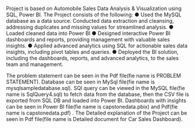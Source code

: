 Project is based on Automobile Sales Data Analysis & Visualization using SQL, Power BI.
The Project consists of the following:
● Used the MySQL database as a data source. Conducted data extraction and cleansing, addressing duplicates and missing values for streamlined analysis.
● Loaded cleaned data into Power BI
● Designed interactive Power BI dashboards and reports, providing management with valuable sales insights.
● Applied advanced analytics using SQL for actionable sales data insights, including pivot tables and queries.
● Deployed the BI solution, including the dashboards, reports, and advanced analytics, to the sales team and management.

The problem statement can be seen in the Pdf file(fie name is PROBLEM STATEMENT). Database can be seen in MySql file(fie name is mysqlsampledatabase.sql). SQl query can be viewed in the MySQL file(fie name is SqlQuery4.sql) to fetch data from the database, then the CSV file is exported from SQL DB and loaded into Power BI. 
Dashboards with insights can be seen in Power BI file(fie name is capstonedata.pbix) and Pdf(fie name is capstonedata.pdf) . The Detailed explanation of the Project can be seen in Pdf file(file name is Detailed document for Car Sales Dashboard).
